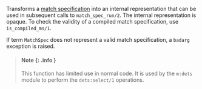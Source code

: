 Transforms a [match specification](`m:ets#match_spec`) into an internal
representation that can be used in subsequent calls to `match_spec_run/2`. The
internal representation is opaque. To check the validity of a compiled match
specification, use `is_compiled_ms/1`.

If term `MatchSpec` does not represent a valid match specification, a `badarg`
exception is raised.

> #### Note {: .info }
>
> This function has limited use in normal code. It is used by the `m:dets`
> module to perform the `dets:select/1` operations.
